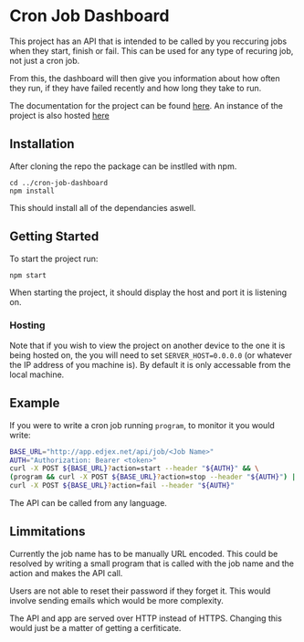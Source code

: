 # Cron Job Dashboard
This project has an API that is intended to be called by you reccuring jobs when they start, finish or fail. This can be used for any type of recuring job, not just a cron job.

From this, the dashboard will then give you information about how often they run, if they have failed recently and how long they take to run.

The documentation for the project can be found [here](https://documenter.getpostman.com/view/8229563/UVXnHuZK).
An instance of the project is also hosted [here](http://app.edjex.net)

## Installation
After cloning the repo the package can be instlled with npm.
```
cd ../cron-job-dashboard
npm install
```
This should install all of the dependancies aswell.

## Getting Started
To start the project run:
```
npm start
```
When starting the project, it should display the host and port it is listening on.

### Hosting
Note that if you wish to view the project on another device to the one it is being hosted on, the you will need to set `SERVER_HOST=0.0.0.0` (or whatever the IP address of you machine is). By default it is only accessable from the local machine. 

## Example
If you were to write a cron job running `program`, to monitor it you would write:
```bash
BASE_URL="http://app.edjex.net/api/job/<Job Name>"
AUTH="Authorization: Bearer <token>"
curl -X POST ${BASE_URL}?action=start --header "${AUTH}" && \
(program && curl -X POST ${BASE_URL}?action=stop --header "${AUTH}") || \
curl -X POST ${BASE_URL}?action=fail --header "${AUTH}"
```
The API can be called from any language.

## Limmitations
Currently the job name has to be manually URL encoded. This could be resolved by writing a small program that is called with the job name and the action and makes the API call.

Users are not able to reset their password if they forget it. This would involve sending emails which would be more complexity.

The API and app are served over HTTP instead of HTTPS. Changing this would just be a matter of getting a cerfiticate.
